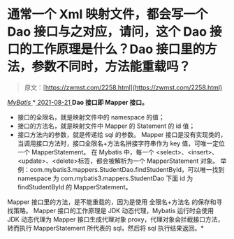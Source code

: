 <!--yml
category: 未分类
date: 0001-01-01 00:00:00
--->

# 通常一个 Xml 映射文件，都会写一个 Dao 接口与之对应，请问，这个 Dao 接口的工作原理是什么？Dao 接口里的方法，参数不同时，方法能重载吗？

> 原文：[https://zwmst.com/2258.html](https://zwmst.com/2258.html)

   [ *MyBatis* ](https://zwmst.com/mybatis)*[ <time datetime="2021-08-21T11:57:38+08:00"> 2021-08-21 </time> ](https://zwmst.com/2258.html)  **Dao 接口即 Mapper 接口。**

*   接口的全限名，就是映射文件中的 namespace 的值；
*   接口的方法名，就是映射文件中 Mapper 的 Statement 的 id 值；
*   接口方法内的参数，就是传递给 sql 的参数。
    Mapper 接口是没有实现类的，当调用接口方法时，接口全限名+方法名拼接字符串作为 key 值，可唯一定位一个 MapperStatement。
    在 Mybatis 中，每一个 $<$select$>$、$<$insert$>$、$<$update$>$、$<$delete$>$标签，都会被解析为一个 MapperStatement 对象。
    举例：com.mybatis3.mappers.StudentDao.findStudentById，可以唯一找到 namespace 为 com.mybatis3.mappers.StudentDao 下面 id 为 findStudentById 的 MapperStatement。

Mapper 接口里的方法，是不能重载的，因为是使用 全限名+方法名 的保存和寻找策略。
Mapper 接口的工作原理是 JDK 动态代理，Mybatis 运行时会使用 JDK 动态代理为 Mapper 接口生成代理对象 proxy，代理对象会拦截接口方法，转而执行 MapperStatement 所代表的 sql，然后将 sql 执行结果返回。*